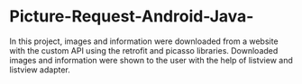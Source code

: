 # Picture-Request-Android-Java-
In this project, images and information were downloaded from a website with the custom API using the retrofit and picasso libraries. Downloaded images and information were shown to the user with the help of listview and listview adapter.
